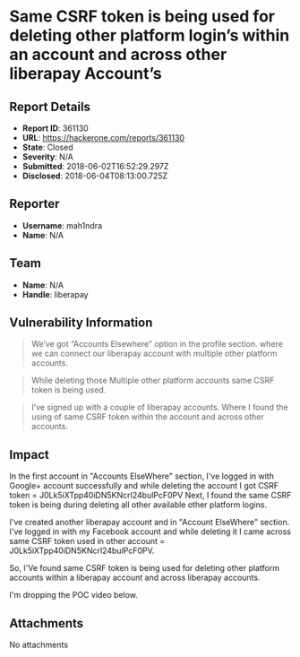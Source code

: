 # Same CSRF token is being used for deleting other platform login’s within an account and across other liberapay Account’s

## Report Details
- **Report ID**: 361130
- **URL**: https://hackerone.com/reports/361130
- **State**: Closed
- **Severity**: N/A
- **Submitted**: 2018-06-02T16:52:29.297Z
- **Disclosed**: 2018-06-04T08:13:00.725Z

## Reporter
- **Username**: mah1ndra
- **Name**: N/A

## Team
- **Name**: N/A
- **Handle**: liberapay

## Vulnerability Information
>We’ve got  “Accounts Elsewhere” option in the profile section. where we can connect our liberapay account with multiple other platform accounts.

>While deleting those Multiple other platform accounts same CSRF token is being used.

>I’ve signed up with a couple of liberapay accounts. Where I found the using of same CSRF token within the account and across other accounts.

## Impact

In the first account in "Accounts ElseWhere" section, I've logged in with Google+ account successfully and while deleting the account I got CSRF token = J0Lk5iXTpp40iDN5KNcrI24bulPcF0PV
Next, I found the same CSRF token is being during deleting all other available other platform logins.

I've created another liberapay account and in "Account ElseWhere" section. I've logged in with my Facebook account and while deleting it I came across same CSRF token used in other account = J0Lk5iXTpp40iDN5KNcrI24bulPcF0PV.

So, I'Ve found same CSRF token is being used for deleting other platform accounts within a liberapay account and across liberapay accounts.

I'm dropping the POC video below.

## Attachments
No attachments

